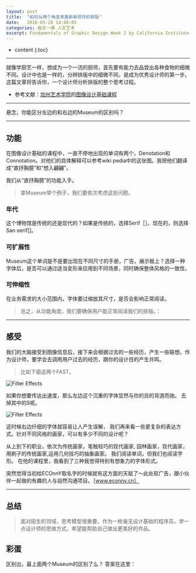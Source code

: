 ```yaml
---
layout: post
title:  "如何从两个角度来重新审视你的排版"
date:   2016-05-28 14:06:05
categories: 每日一课 人文艺术
excerpt: Fundamentals of Graphic Design Week 2 by California Institute of the Arts
---
```


* content
{:toc}

---


就像学厨艺一样，想成为一个一流的厨师，首先要有能力去品尝出各种食物的细微不同。设计中也是一样的，分辨排版中的细微不同，是成为优秀设计师的第一步。这篇文章将告诉你，一个设计师分析排版的整个思考过程。

* 参考文献：[加州艺术学院](https://art.calarts.edu/)的[图像设计基础课程](https://www.coursera.org/learn/fundamentals-of-graphic-design/)

---

悬念，你能区分左边的和右边的Museum的区别吗？

---
## 功能

在图像设计基础的课程中，一直不停地出现的单词有两个，Denotation和Connotation。对他们的具体解释可以参考wiki pedia中的这张图。我把他们翻译成“直抒胸臆”和“想入翩翩”。

我们从“直抒胸臆”的功能入手。
> 拿Museum举个例子，我们要依次考虑这些问题。

### 年代
这个博物馆是传统的还是现代的？如果是传统的，选择Serif［］。现在的，则选择San serif[]。


### 可扩展性

Museum这个单词是不是要出现在不同尺寸的手册，广告，展示板上？选择一种字体后，是否可以通过适当变形来应用到不同场景，同时确保整体风格的一致性。


### 可伸缩性
在业务需求的大小范围内，字体要过缩放其尺寸，是否会影响正常阅读。

> 总之，从功能角度，我们要确保用户能正常阅读我们的排版。：

---

## 感受

我们的大脑接受到图像信息后，接下来会根据过去的一些经历，产生一些联想。作为设计师，要学会去调用用户过去的经历，跟你的设计目的产生共鸣。
> 比如下面这两个FAST。

![Filter Effects](http://o7y3ots7t.bkt.clouddn.com/2016/05/29/two%20type.png)

如果你想要传达出速度，那么左边这个沉重的字体显然与你的目的背道而驰。
去掉其中的S呢。


![Filter Effects](http://o7y3ots7t.bkt.clouddn.com/2016/05/29/Serif.png)

这时候右边纤细的字体就容易让人产生误解，
我们再来看一些更复杂的表达方式。针对不同风格的画家，可以有多少不同的设计呢？




从上到下的职业，依次为传统画家，笔触轻巧的现代画家, 园林画家，现代画家，用刷子的传统画家,运用几何技巧的抽象画家。
我们阅读单词，但我们也阅读字形。
在他的课程里，我看到了三种我觉得特别有想象力的字体形式。


突然觉得当初给ECOnnY取名字的时候就有这方面的天赋了～此处软广告，跟小伙伴一起做的有趣的人与自然沟通项目。［www.econny.cn］



---

## 总结

> 面对陌生的领域，思考模型很重要。作为一枚毫无设计基础的程序员，学一点设计师的思维方式，希望能帮助自己做出更美好的作品。

## 彩蛋

区别出，最上面两个Museum的区别了么？
答案在这里：
